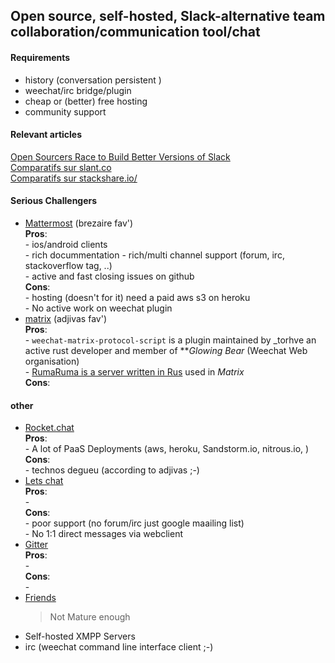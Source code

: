 ## Open source, self-hosted, Slack-alternative team collaboration/communication tool/chat

#### Requirements
- history (conversation persistent )
- weechat/irc bridge/plugin
- cheap or (better) free hosting
- community support

#### Relevant articles 

[Open Sourcers Race to Build Better Versions of Slack](http://www.wired.com/2016/03/open-source-devs-racing-build-better-versions-slack/)  
[Comparatifs sur slant.co](https://www.slant.co/topics/3346/~on-site-slack-alternatives)  
[Comparatifs sur stackshare.io/](http://stackshare.io/stackups/lets-chat-vs-rocketchat-vs-mattermost)  

#### Serious Challengers
- [Mattermost](https://www.mattermost.org/) (brezaire fav')  
    __Pros__:  
        - ios/android clients  
        - rich docummentation
        - rich/multi channel support (forum, irc, stackoverflow tag, ..)  
        - active and fast closing issues on github  
    __Cons__:  
        - hosting (doesn't for it)
            need a paid aws s3 on heroku  
        - No active work on weechat plugin  
- [matrix](http://matrix.org/) (adjivas fav')  
    __Pros__:  
        -  `weechat-matrix-protocol-script`  is a plugin maintained by _torhve an active rust developer and member of **_Glowing Bear_ (Weechat Web organisation)  
        -  [RumaRuma is a server written in Rus](http://matrix.org/docs/projects/server/ruma.html) used in _Matrix_  
    __Cons__:  

        
#### other
- [Rocket.chat](https://rocket.chat/)  
    __Pros__:  
        - A lot of PaaS Deployments (aws, heroku, Sandstorm.io, nitrous.io, )  
    __Cons__:  
        -  technos degueu (according to adjivas ;-)
- [Lets chat](http://sdelements.github.io/lets-chat/)  
    __Pros__:  
        -  
    __Cons__:  
        - poor support (no forum/irc just google maailing list)  
        - No 1:1 direct messages via webclient  
- [Gitter](https://gitter.im/)  
    __Pros__:  
        -  
    __Cons__:  
        -
- [Friends](http://moose-team.github.io/friends/)
    > Not Mature enough
- Self-hosted XMPP Servers
- irc (weechat command line interface client ;-)
